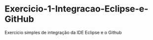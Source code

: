 # Exercicio-1-Integracao-Eclipse-e-GitHub
Exercício simples de integração da IDE Eclipse e o Github
